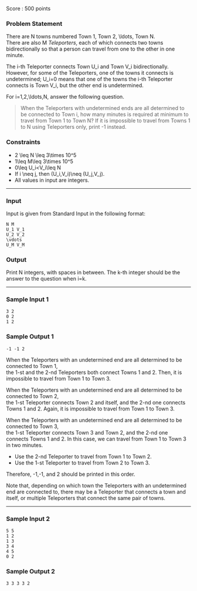 Score : 500 points

### Problem Statement

There are N towns
numbered Town 1, Town 2, \ldots, Town N.  
There are also M *Teleporters*, each of which connects two towns bidirectionally so that a person can travel from one to the other in one minute.

The i-th Teleporter connects Town U\_i and Town V\_i bidirectionally.
However, for some of the Teleporters, one of the towns it connects is undetermined;
U\_i=0 means that one of the towns the i-th Teleporter connects is Town V\_i,
but the other end is undetermined.

For i=1,2,\ldots,N, answer the following question.

> When the Teleporters with undetermined ends are all determined to be connected to Town i,
> how many minutes is required at minimum to travel from Town 1 to Town N?
> If it is impossible to travel from Towns 1 to N using Teleporters only, print -1 instead.

### Constraints

* 2 \leq N \leq 3\times 10^5
* 1\leq M\leq 3\times 10^5
* 0\leq U\_i<V\_i\leq N
* If i \neq j, then (U\_i,V\_i)\neq (U\_j,V\_j).
* All values in input are integers.

---

### Input

Input is given from Standard Input in the following format:

```
N M
U_1 V_1
U_2 V_2
\vdots
U_M V_M
```

### Output

Print N integers, with spaces in between.
The k-th integer should be the answer to the question when i=k.

---

### Sample Input 1

```
3 2
0 2
1 2
```

### Sample Output 1

```
-1 -1 2
```

When the Teleporters with an undetermined end are all determined to be connected to Town 1,  
the 1-st and the 2-nd Teleporters both connect Towns 1 and 2.
Then, it is impossible to travel from Town 1 to Town 3.

When the Teleporters with an undetermined end are all determined to be connected to Town 2,  
the 1-st Teleporter connects Town 2 and itself, and the 2-nd one connects Towns 1 and 2.
Again, it is impossible to travel from Town 1 to Town 3.

When the Teleporters with an undetermined end are all determined to be connected to Town 3,  
the 1-st Teleporter connects Town 3 and Town 2, and the 2-nd one connects Towns 1 and 2.
In this case, we can travel from Town 1 to Town 3 in two minutes.

* Use the 2-nd Teleporter to travel from Town 1 to Town 2.
* Use the 1-st Teleporter to travel from Town 2 to Town 3.

Therefore, -1,-1, and 2 should be printed in this order.

Note that, depending on which town the Teleporters with an undetermined end are connected to,
there may be a Teleporter that connects a town and itself,
or multiple Teleporters that connect the same pair of towns.

---

### Sample Input 2

```
5 5
1 2
1 3
3 4
4 5
0 2
```

### Sample Output 2

```
3 3 3 3 2
```